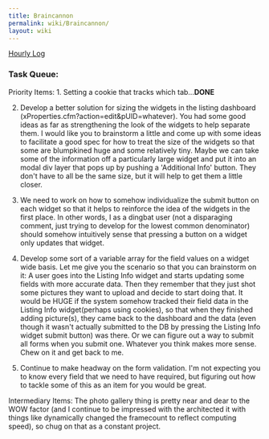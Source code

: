 ```yaml
---
title: Braincannon
permalink: wiki/Braincannon/
layout: wiki
---
```


[Hourly Log](/wiki/Braincannon/Hours "wikilink")

### Task Queue:

Priority Items: 1. Setting a cookie that tracks which tab...**DONE**

2. Develop a better solution for sizing the widgets in the listing
dashboard (xProperties.cfm?action=edit&pUID=whatever). You had some good
ideas as far as strengthening the look of the widgets to help separate
them. I would like you to brainstorm a little and come up with some
ideas to facilitate a good spec for how to treat the size of the widgets
so that some are blumpkined huge and some relatively tiny. Maybe we can
take some of the information off a particularly large widget and put it
into an modal div layer that pops up by pushing a 'Additional Info'
button. They don't have to all be the same size, but it will help to get
them a little closer.

3. We need to work on how to somehow individualize the submit button on
each widget so that it helps to reinforce the idea of the widgets in the
first place. In other words, I as a dingbat user (not a disparaging
comment, just trying to develop for the lowest common denominator)
should somehow intuitively sense that pressing a button on a widget only
updates that widget.

4. Develop some sort of a variable array for the field values on a
widget wide basis. Let me give you the scenario so that you can
brainstorm on it: A user goes into the Listing Info widget and starts
updating some fields with more accurate data. Then they remember that
they just shot some pictures they want to upload and decide to start
doing that. It would be HUGE if the system somehow tracked their field
data in the Listing Info widget(perhaps using cookies), so that when
they finished adding picture(s), they came back to the dashboard and the
data (even though it wasn't actually submitted to the DB by pressing the
Listing Info widget submit button) was there. Or we can figure out a way
to submit all forms when you submit one. Whatever you think makes more
sense. Chew on it and get back to me.

5. Continue to make headway on the form validation. I'm not expecting
you to know every field that we need to have required, but figuring out
how to tackle some of this as an item for you would be great.

Intermediary Items: The photo gallery thing is pretty near and dear to
the WOW factor (and I continue to be impressed with the architected it
with things like dynamically changed the framecount to reflect computing
speed), so chug on that as a constant project.
